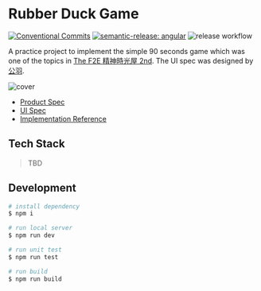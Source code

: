 # Rubber Duck Game

[![Conventional Commits](https://img.shields.io/badge/Conventional%20Commits-1.0.0-%23FE5196?logo=conventionalcommits&logoColor=white)](https://conventionalcommits.org) [![semantic-release: angular](https://img.shields.io/badge/semantic--release-angular-e10079?logo=semantic-release)](https://github.com/semantic-release/semantic-release) ![release workflow](https://github.com/dazedbear/rubber-duck-game/actions/workflows/release.yml/badge.svg)

A practice project to implement the simple 90 seconds game which was one of the topics in [The F2E 精神時光屋 2nd](https://challenge.thef2e.com/). The UI spec was designed by [公羽](https://challenge.thef2e.com/user/1729?schedule=3661#works-3661).

![cover](https://user-images.githubusercontent.com/8896191/169837145-333c473d-a02d-447e-8b0d-a17a3a74e3ea.jpeg)


- [Product Spec](https://challenge.thef2e.com/news/16)
- [UI Spec](https://challenge.thef2e.com/user/1729?schedule=3661#works-3661)
- [Implementation Reference](https://challenge.thef2e.com/user/637?schedule=3820#works-3820)

## Tech Stack

> TBD

## Development

```bash
# install dependency
$ npm i

# run local server
$ npm run dev

# run unit test
$ npm run test

# run build
$ npm run build
```
